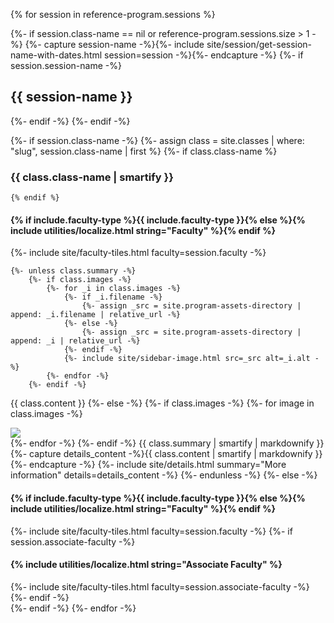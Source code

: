 {% for session in reference-program.sessions %}

{%- if session.class-name == nil or reference-program.sessions.size > 1 -%}
    {%- capture session-name -%}{%- include site/session/get-session-name-with-dates.html session=session -%}{%- endcapture -%}
    {%- if session.session-name -%}
<h2 class="session">{{ session-name }}</h2>
    {%- endif -%}
{%- endif -%}

{%- if session.class-name -%}
    {%- assign class = site.classes | where: "slug", session.class-name | first %}
    {%- if class.class-name %}
### {{ class.class-name | smartify }}
    {% endif %}

<div class="tiles inside-brochure class">
    <h4>{% if include.faculty-type %}{{ include.faculty-type }}{% else %}{% include utilities/localize.html string="Faculty" %}{% endif %}</h4>
    {%- include site/faculty-tiles.html faculty=session.faculty -%}
</div>

    {%- unless class.summary -%}
        {%- if class.images -%}
            {%- for _i in class.images -%}
                {%- if _i.filename -%}
                    {%- assign _src = site.program-assets-directory | append: _i.filename | relative_url -%}
                {%- else -%}
                    {%- assign _src = site.program-assets-directory | append: _i | relative_url -%}
                {%- endif -%}
                {%- include site/sidebar-image.html src=_src alt=_i.alt -%}
            {%- endfor -%}
        {%- endif -%}
{{ class.content }}
    {%- else -%}
        {%- if class.images -%}
            {%- for image in class.images -%}
<div class="image-container">
    <img src="{{ site.program-assets-directory | append: image | relative_url }}" />
</div>
            {%- endfor -%}
        {%- endif -%}
{{ class.summary | smartify | markdownify }}
        {%- capture details_content -%}{{ class.content | smartify | markdownify }}{%- endcapture -%}
        {%- include site/details.html summary="More information" details=details_content -%}
    {%- endunless -%}
{%- else -%}
<div class="tiles inside-brochure">
    <h4>{% if include.faculty-type %}{{ include.faculty-type }}{% else %}{% include utilities/localize.html string="Faculty" %}{% endif %}</h4>
    {%- include site/faculty-tiles.html faculty=session.faculty -%}
    {%- if session.associate-faculty -%}
    <h4>{% include utilities/localize.html string="Associate Faculty" %}</h4>
    {%- include site/faculty-tiles.html faculty=session.associate-faculty -%}
    {%- endif -%}
</div>
{%- endif -%}
{%- endfor -%}

